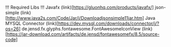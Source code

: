 !!! Required Libs !!!
Javafx (link)[https://gluonhq.com/products/javafx/]
json-simple (link)[http://www.java2s.com/Code/Jar/j/Downloadjsonsimple11jar.htm]
Java MYSQL Connector (link)[https://dev.mysql.com/downloads/connector/j/?os=26]
de.jensd.fx.glyphs.fontawesome.FontAwesomeIconView (link)[https://jar-download.com/artifacts/de.jensd/fontawesomefx/8.5/source-code]
